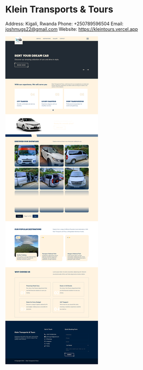 # Klein Transports & Tours

Address: Kigali, Rwanda
Phone: +250789596504
Email: [joshmugs22@gmail.com](mailto:joshmugs22@gmail.com)
Website: https://kleintours.vercel.app

![preview the website](./public/preview.png)
